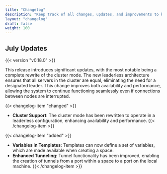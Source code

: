 ```yaml
---
title: "Changelog"
description: "Keep track of all changes, updates, and improvements to knot."
layout: "changelog"
draft: false
weight: 100
---
```


## July Updates

{{< version "v0.18.0" >}}

This release introduces significant updates, with the most notable being a complete rewrite of the cluster mode. The new leaderless architecture ensures that all servers in the cluster are equal, eliminating the need for a designated leader. This change improves both availability and performance, allowing the system to continue functioning seamlessly even if connections between nodes are interrupted.

{{< changelog-item "changed" >}}
- **Cluster Support**: The cluster mode has been rewritten to operate in a leaderless configuration, enhancing availability and performance.
{{< /changelog-item >}}

{{< changelog-item "added" >}}
- **Variables in Templates**: Templates can now define a set of variables, which are made available when creating a space.
- **Enhanced Tunneling**: Tunnel functionality has been improved, enabling the creation of tunnels from a port within a space to a port on the local machine.
{{< /changelog-item >}}
